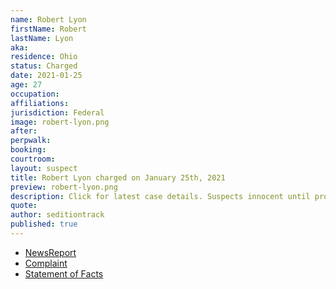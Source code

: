 ```yaml
---
name: Robert Lyon
firstName: Robert
lastName: Lyon
aka:
residence: Ohio
status: Charged
date: 2021-01-25
age: 27
occupation:
affiliations:
jurisdiction: Federal
image: robert-lyon.png
after:
perpwalk:
booking:
courtroom:
layout: suspect
title: Robert Lyon charged on January 25th, 2021
preview: robert-lyon.png
description: Click for latest case details. Suspects innocent until proven guilty.
quote:
author: seditiontrack
published: true
---
```


- [NewsReport](https://www.wfmj.com/story/43232086/feds-accuse-3-ohio-men-of-illegally-entering-us-capitol)
- [Complaint](https://www.justice.gov/opa/page/file/1361301/download)
- [Statement of Facts](https://www.justice.gov/opa/page/file/1361301/download)
